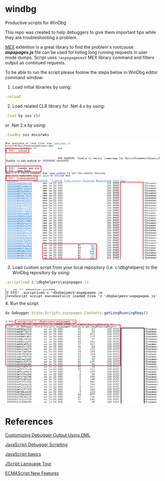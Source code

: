 # windbg
Productive scripts for WinDbg

This repo was created to help debuggers to give them important tips while they are troubleshooting a problem.

[MEX](https://www.microsoft.com/en-us/download/details.aspx?id=53304) extention is a great library to find the problem's rootcause.
***aspxpages.js*** file can be used for listing long running requests in user mode dumps.
Script uses `!aspxpagesext` MEX library command and filters output as continued requests.

To be able to run the script please foolow the steps below in WinDbg editor command window:

1. Load initial libraries by using:
```js
.reload
```
2. Load related CLR library for .Net 4.x by using: 
```js
.load by sos clr
```
or .Net 2.x by using:
```js
.loadby sos mscorwks
```
![Libs](/Windbg/aspxpages-01.png)

3. Load custom script from your local repository (i.e. c:\dbghelpers) to the WinDbg repository by using:
```js
.scriptload c:\dbghelpers\aspxpages.js
```
![Libs](/Windbg/aspxpages-02.png)
4. Run the script
```js
dx Debugger.State.Scripts.aspxpages.Contents.getLongRunningReqs()
```
![Libs](/Windbg/aspxpages-03.png)
# References

[Customizing Debugger Output Using DML](https://docs.microsoft.com/en-us/windows-hardware/drivers/debugger/customizing-debugger-output-using-dml)

[JavaScript Debugger Scripting](https://docs.microsoft.com/en-us/windows-hardware/drivers/debugger/javascript-debugger-scripting)

[JavaScript basics](https://developer.mozilla.org/en-US/docs/Learn/Getting_started_with_the_web/JavaScript_basics)

[JScript Language Tour](https://docs.microsoft.com/en-us/previous-versions/visualstudio/visual-studio-2010/t895bwkh(v=vs.100))

[ECMAScript New Features](http://es6-features.org/)
